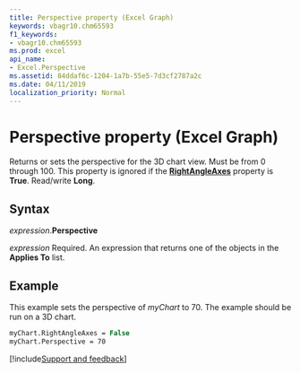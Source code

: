 ```yaml
---
title: Perspective property (Excel Graph)
keywords: vbagr10.chm65593
f1_keywords:
- vbagr10.chm65593
ms.prod: excel
api_name:
- Excel.Perspective
ms.assetid: 84ddaf6c-1204-1a7b-55e5-7d3cf2787a2c
ms.date: 04/11/2019
localization_priority: Normal
---
```



# Perspective property (Excel Graph)

Returns or sets the perspective for the 3D chart view. Must be from 0 through 100. This property is ignored if the **[RightAngleAxes](Excel.RightAngleAxes.md)** property is **True**. Read/write **Long**.

## Syntax

_expression_.**Perspective**

_expression_ Required. An expression that returns one of the objects in the **Applies To** list.

## Example

This example sets the perspective of _myChart_ to 70. The example should be run on a 3D chart.

```vb
myChart.RightAngleAxes = False 
myChart.Perspective = 70
```

[!include[Support and feedback](~/includes/feedback-boilerplate.md)]